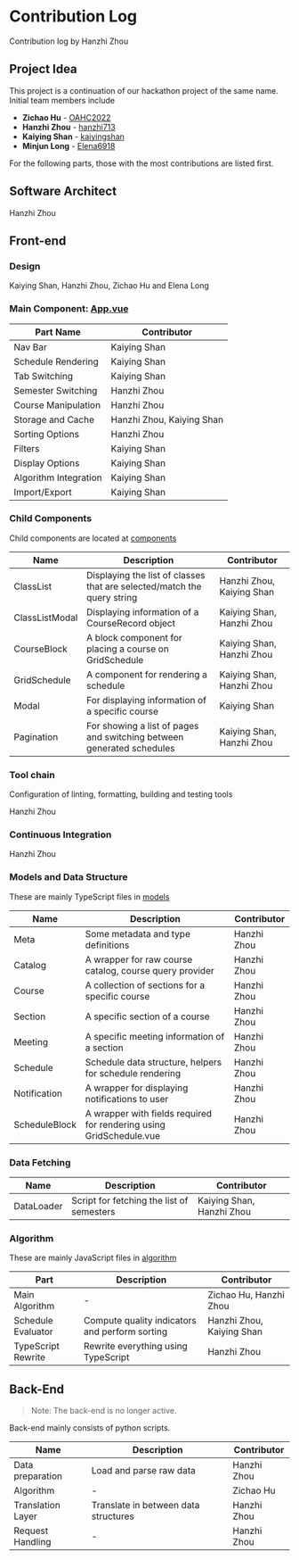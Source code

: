 # Contribution Log

Contribution log by Hanzhi Zhou

## Project Idea

This project is a continuation of our hackathon project of the same name. Initial team members include

-   **Zichao Hu** - [OAHC2022](https://github.com/OAHC2022)
-   **Hanzhi Zhou** - [hanzhi713](https://github.com/hanzhi713)
-   **Kaiying Shan** - [kaiyingshan](https://github.com/kaiyingshan)
-   **Minjun Long** - [Elena6918](https://github.com/Elena6918)

For the following parts, those with the most contributions are listed first.

## Software Architect

Hanzhi Zhou

## Front-end

### Design

Kaiying Shan, Hanzhi Zhou, Zichao Hu and Elena Long

### Main Component: [App.vue](/templates/src/App.vue)

| Part Name             | Contributor               |
| --------------------- | ------------------------- |
| Nav Bar               | Kaiying Shan              |
| Schedule Rendering    | Kaiying Shan              |
| Tab Switching         | Kaiying Shan              |
| Semester Switching    | Hanzhi Zhou               |
| Course Manipulation   | Hanzhi Zhou               |
| Storage and Cache     | Hanzhi Zhou, Kaiying Shan |
| Sorting Options       | Hanzhi Zhou               |
| Filters               | Kaiying Shan              |
| Display Options       | Kaiying Shan              |
| Algorithm Integration | Kaiying Shan              |
| Import/Export         | Kaiying Shan              |

### Child Components

Child components are located at [components](/templates/src/components)

| Name           | Description                                                             | Contributor               |
| -------------- | ----------------------------------------------------------------------- | ------------------------- |
| ClassList      | Displaying the list of classes that are selected/match the query string | Hanzhi Zhou, Kaiying Shan |
| ClassListModal | Displaying information of a CourseRecord object                         | Kaiying Shan, Hanzhi Zhou |
| CourseBlock    | A block component for placing a course on GridSchedule                  | Kaiying Shan, Hanzhi Zhou |
| GridSchedule   | A component for rendering a schedule                                    | Kaiying Shan, Hanzhi Zhou |
| Modal          | For displaying information of a specific course                         | Kaiying Shan              |
| Pagination     | For showing a list of pages and switching between generated schedules   | Kaiying Shan, Hanzhi Zhou |

### Tool chain

Configuration of linting, formatting, building and testing tools

Hanzhi Zhou

### Continuous Integration

Hanzhi Zhou

### Models and Data Structure

These are mainly TypeScript files in [models](/templates/src/models)

| Name          | Description                                                         | Contributor |
| ------------- | ------------------------------------------------------------------- | ----------- |
| Meta          | Some metadata and type definitions                                  | Hanzhi Zhou |
| Catalog       | A wrapper for raw course catalog, course query provider             | Hanzhi Zhou |
| Course        | A collection of sections for a specific course                      | Hanzhi Zhou |
| Section       | A specific section of a course                                      | Hanzhi Zhou |
| Meeting       | A specific meeting information of a section                         | Hanzhi Zhou |
| Schedule      | Schedule data structure, helpers for schedule rendering             | Hanzhi Zhou |
| Notification  | A wrapper for displaying notifications to user                      | Hanzhi Zhou |
| ScheduleBlock | A wrapper with fields required for rendering using GridSchedule.vue | Hanzhi Zhou |

### Data Fetching

| Name       | Description                               | Contributor               |
| ---------- | ----------------------------------------- | ------------------------- |
| DataLoader | Script for fetching the list of semesters | Kaiying Shan, Hanzhi Zhou |

### Algorithm

These are mainly JavaScript files in [algorithm](/templates/src/algorithm)

| Part               | Description                                    | Contributor               |
| ------------------ | ---------------------------------------------- | ------------------------- |
| Main Algorithm     | -                                              | Zichao Hu, Hanzhi Zhou    |
| Schedule Evaluator | Compute quality indicators and perform sorting | Hanzhi Zhou, Kaiying Shan |
| TypeScript Rewrite | Rewrite everything using TypeScript            | Hanzhi Zhou               |

## Back-End

> Note: The back-end is no longer active.

Back-end mainly consists of python scripts.

| Name              | Description                          | Contributor |
| ----------------- | ------------------------------------ | ----------- |
| Data preparation  | Load and parse raw data              | Hanzhi Zhou |
| Algorithm         | -                                    | Zichao Hu   |
| Translation Layer | Translate in between data structures | Hanzhi Zhou |
| Request Handling  | -                                    | Hanzhi Zhou |